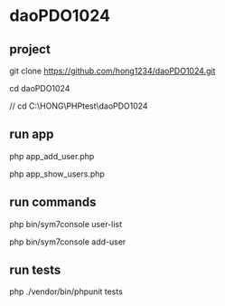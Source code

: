 # daoPDO1024

## project

git clone https://github.com/hong1234/daoPDO1024.git

cd daoPDO1024

// cd C:\HONG\PHPtest\daoPDO1024

## run app

php app_add_user.php

php app_show_users.php

## run commands 

php bin/sym7console user-list

php bin/sym7console add-user <name> <email> <password>

## run tests

php ./vendor/bin/phpunit tests